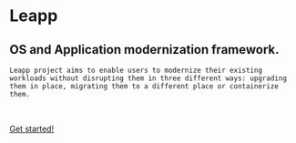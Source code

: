 <div class="container has-text-centered">
 <div class="columns is-centered">
 <div class="column is-half">
  <h1 class="title is-2">
   Leapp
  </h1>
  <h2 class="subtitle is-4">
    OS and Application modernization framework.
  </h2>

    Leapp project aims to enable users to modernize their existing workloads without disrupting them in three different ways: upgrading them in place, migrating them to a different place or containerize them. 
  <br>
  <p class="has-text-centered">
  <a class="button is-large" href="gettingstarted">
    Get started!
  </a>
 </p>
 </div>
</div>
</div>

